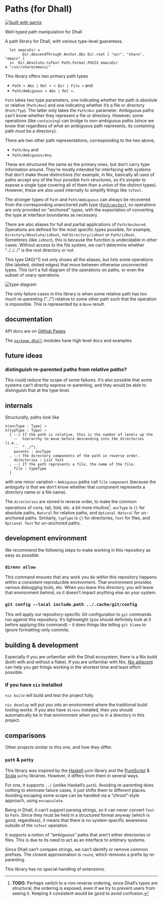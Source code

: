 # Paths (for Dhall)

[![built with garnix](https://img.shields.io/endpoint?url=https%3A%2F%2Fgarnix.io%2Fapi%2Fbadges%2Fsellout%2Fdhall-path)](https://garnix.io/repo/sellout/dhall-path)

Well-typed path manipulation for Dhall

A path library for Dhall, with various type-level guarantees.

```dhall
  let emacsDir =
        Dir.descendThrough Anchor.Abs Dir.root [ "usr", "share", "emacs" ]
  in  Dir.Absolute.toText Path.Format.POSIX emacsDir
≡ "/usr/share/emacs/"
```

This library offers two primary path types

- `Path < Abs | Rel > < Dir | File >` and
- `Path/Ambiguous < Abs | Rel >`.

`Path` takes two type parameters, one indicating whether the path is absolute or relative (`Path/Anc`) and one indicating whether it’s a file or directory (`Path/Typ`). The latter only takes the `Path/Anc` parameter. Ambiguous paths can’t know whether they represent a file or directory. However, some operations (like `containing`) can bridge to non-ambiguous paths (since we know that regardless of what an ambiguous path represents, its containing path _must_ be a directory).

There are two other path representations, corresponding to the two above,

- `Path/Any` and
- `Path/Ambiguous/Any`.

These are structured the same as the primary ones, but don’t carry type information around. They’re mostly intended for interfacing with systems that don’t make those distinctions (for example, in Nix, basically all uses of paths accept any of the four possible `Path` structures, so it’s simpler to expose a single type covering all of them than a union of the distinct types). However, these are also used internally to simplify things like `toText`.

The stronger types of `Path` and `Path/Ambiguous` can always be recovered from the corresponding unanchored path type ([`Path/anchor`](./dhall/Path/anchor)), so operations are _only_ provided on “anchored” types, with the expectation of converting the type at interface boundaries as necessary.

There are also aliases for full and partial applications of `Path/Anchored`. Operations are defined for the most specific types possible, for example, `Directory/Absolute/isRoot`, not `Directory/isRoot` or `Path/isRoot`. Sometimes (like `isRoot`), this is because the function is undecidable in other cases. Without access to the file system, we can’t determine whether “../../../” is the root directory or not.

This type DAG[^1] not only shows all the aliases, but lists some operations (the labeled, dotted edges) that move between otherwise unconnected types. This isn’t a full diagram of the operations on paths, or even the subset of unary operations.

![type diagram](./type-diagram.png)

The only failure cases in this library is when some relative path has too much re-parenting (“../”) relative to some other path such that the operation is impossible. This is represented by a `None` result.

## documentation

API docs are on [GitHub Pages](https://sellout.github.io/dhall-path).

The [`package.dhall`](https://sellout.github.io/dhall-path/package.dhall.html) modules have high level docs and examples

## future ideas

### distinguish re-parented paths from relative paths?

This could reduce the scope of some failures. It’s also possible that some systems can’t directly express re-parenting, and they would be able to distinguish that at the type level.

## internals

Structurally, paths look like

```dhall
λ(ancType : Type) →
λ(typType : Type) →
  { --| If the path is relative, this is the number of levels up the
    --  hierarchy to move before descending into the directories (i.e.,
    --  “../”).
    parents : ancType
  , --| The directory components of the path in reverse order.
    directories : List Text
  , --| If the path represents a file, the name of the file.
    file : typeType
  }
```

with one minor variation – `Ambiguous` paths call `file` `component` (because the ambiguity is that we don’t know whether that component represents a directory name or a file name).

The `directories` are stored in reverse order, to make the common operations of cons, tail, fold, etc. a bit more intuitive[^2]. `ancType` is `{}` for absolute paths, `Natural` for relative paths, and `Optional Natural` for un-anchored paths. Similarly, `typType` is `{}` for directories, `Text` for files, and `Optional Text` for un-anchored paths.

[^2]: **TODO**: Perhaps switch to a non-reverse ordering, since Dhall’s types are structural, the ordering is exposed, even if we try to prevent users from seeing it. Keeping it consistent would be good to avoid confusion.

## development environment

We recommend the following steps to make working in this repository as easy as possible.

### `direnv allow`

This command ensures that any work you do within this repository happens within a consistent reproducible environment. That environment provides various debugging tools, etc. When you leave this directory, you will leave that environment behind, so it doesn’t impact anything else on your system.

### `git config --local include.path ../.cache/git/config`

This will apply our repository-specific Git configuration to `git` commands run against this repository. It’s lightweight (you should definitely look at it before applying this command) – it does things like telling `git blame` to ignore formatting-only commits.

## building & development

Especially if you are unfamiliar with the Dhall ecosystem, there is a Nix build (both with and without a flake). If you are unfamiliar with Nix, [Nix adjacent](...) can help you get things working in the shortest time and least effort possible.

### if you have `nix` installed

`nix build` will build and test the project fully.

`nix develop` will put you into an environment where the traditional build tooling works. If you also have `direnv` installed, then you should automatically be in that environment when you're in a directory in this project.

## comparisons

Other projects similar to this one, and how they differ.

### `path` & `pathy`

This library was inspired by the [Haskell](https://hackage.haskell.org/package/path) `path` library and the [PureScript](https://github.com/purescript-contrib/purescript-pathy) & [Scala](https://github.com/precog/scala-pathy) `pathy` libraries. However, it differs from them in several ways.

For one, it supports `../` (unlike Haskell’s `path`). Avoiding re-parenting does nothing to eliminate failure cases, it just shifts them to different places. Avoiding escaping some scope can be handled via a “chroot”-style approach, using `encapsulate`.

Being in Dhall, it can’t support parsing strings, so it can never convert `Text` to `Path`. Since they must be held in a structured format anyway (which is good, regardless), it means that there is no system-specific awareness outside of the `toText` operation.

It supports a notion of “ambiguous” paths that aren’t either directories or files. This is due to its need to act as an interface to arbitrary systems.

Since Dhall can’t compare strings, we can’t identify or remove common prefixes. The closest approximation is `route`, which removes a prefix by re-parenting.

This library has no special handling of extensions.
